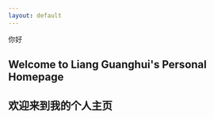 ```yaml
---
layout: default
---
```

<nav>你好</nav>

## Welcome to Liang Guanghui's Personal Homepage
## 欢迎来到我的个人主页

